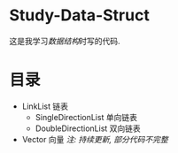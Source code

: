 # Study-Data-Struct

这是我学习*数据结构*时写的代码.

# 目录
- LinkList 链表
  - SingleDirectionList 单向链表
  - DoubleDirectionList 双向链表
- Vector 向量
*注: 持续更新, 部分代码不完整*

